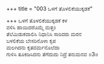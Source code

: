 +++
title = "003 ಒಳಗೆ ತೊಳಲಿಕೆಯುಕ್ಕಡಕೆ"

+++
ಒಳಗೆ ತೊಳಲಿಕೆಯುಕ್ಕಡಕೆ ಕಳ    
ವಳಿಸಿ ಹಾಯಿದರೊಮ್ಮೆ ಮತ್ತಂ  
ತೆಲೆಮಿಡುಕದಾಲಿಸಿ ನಿಧಾನಿಸಿ ಸಾರಿದರು ಮರನ  
ಬಳಲಿಕೆಯ ಬೇಸರಿನೊಳಾ ಕೃಪ  
ಮಲಗಿದನು ಕೃತವರ್ಮನೊಲೆದಾ  
ಗುಳಿಸಿ ತೂಕಡಿಸಿದನು ತೆಗೆದುದು ನಿದ್ರೆ ತನುಮನವ      ॥3॥